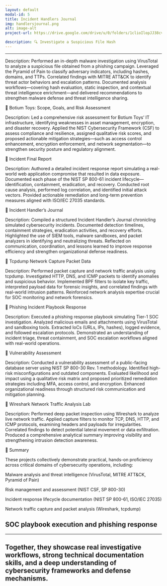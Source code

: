 ```yaml
---
layout: default
modal-id: 5
title: Incident Handlers Journal
img: handlersjournal.png
alt: image-alt
project-url: https://drive.google.com/drive/u/0/folders/1clioIlopJJ38cvYMis2FT5sg8TB9I4S4

description: 🔍 Investigate a Suspicious File Hash
---
```

----
Description:
Performed an in-depth malware investigation using VirusTotal to analyze a suspicious file obtained from a phishing campaign. Leveraged the Pyramid of Pain to classify adversary indicators, including hashes, domains, and TTPs. Correlated findings with MITRE ATT&CK to identify threat actor behaviors and escalation patterns. Documented analysis workflows—covering hash evaluation, static inspection, and contextual threat intelligence enrichment—and delivered recommendations to strengthen malware defense and threat intelligence sharing.

🧸 Botium Toys: Scope, Goals, and Risk Assessment

Description:
Led a comprehensive risk assessment for Botium Toys’ IT infrastructure, identifying weaknesses in asset management, encryption, and disaster recovery. Applied the NIST Cybersecurity Framework (CSF) to assess compliance and resilience, assigned qualitative risk scores, and proposed actionable mitigation strategies—such as access control enhancement, encryption enforcement, and network segmentation—to strengthen security posture and regulatory alignment.

🧾 Incident Final Report

Description:
Authored a detailed incident response report simulating a real-world web application compromise that resulted in data exposure. Documented each phase of the NIST SP 800-61 incident lifecycle—identification, containment, eradication, and recovery. Conducted root cause analysis, performed log correlation, and identified initial attack vectors. Provided actionable remediation and long-term prevention measures aligned with ISO/IEC 27035 standards.

🧠 Incident Handler’s Journal

Description:
Compiled a structured Incident Handler’s Journal chronicling simulated cybersecurity incidents. Documented detection timelines, containment strategies, eradication activities, and recovery efforts. Highlighted the use of SIEM tools, malware sandboxes, and packet analyzers in identifying and neutralizing threats. Reflected on communication, coordination, and lessons learned to improve response efficiency and strengthen organizational defense readiness.

📡 Tcpdump Network Capture Packet Data

Description:
Performed packet capture and network traffic analysis using tcpdump. Investigated HTTP, DNS, and ICMP packets to identify anomalies and suspicious behavior. Implemented BPF filters to isolate key traffic, interpreted payload data for forensic insights, and correlated findings with real-world intrusion patterns. Reinforced network analysis expertise crucial for SOC monitoring and network forensics.

🎣 Phishing Incident Playbook Response

Description:
Executed a phishing response playbook simulating Tier-1 SOC investigation. Analyzed malicious emails and attachments using VirusTotal and sandboxing tools. Extracted IoCs (URLs, IPs, hashes), logged evidence, and followed escalation protocols. Demonstrated an understanding of incident triage, threat containment, and SOC escalation workflows aligned with real-world operations.

🧱 Vulnerability Assessment

Description:
Conducted a vulnerability assessment of a public-facing database server using NIST SP 800-30 Rev. 1 methodology. Identified high-risk misconfigurations and outdated components. Evaluated likelihood and impact using a qualitative risk matrix and proposed prioritized remediation strategies including MFA, access control, and encryption. Enhanced organizational readiness through structured risk communication and mitigation planning.

🔬 Wireshark Network Traffic Analysis Lab

Description:
Performed deep packet inspection using Wireshark to analyze live network traffic. Applied capture filters to monitor TCP, DNS, HTTP, and ICMP protocols, examining headers and payloads for irregularities. Correlated findings to detect potential lateral movement or data exfiltration. Produced a comprehensive analytical summary improving visibility and strengthening intrusion detection awareness.

🧩 Summary

These projects collectively demonstrate practical, hands-on proficiency across critical domains of cybersecurity operations, including:

Malware analysis and threat intelligence (VirusTotal, MITRE ATT&CK, Pyramid of Pain)

Risk management and assessment (NIST CSF, SP 800-30)

Incident response lifecycle documentation (NIST SP 800-61, ISO/IEC 27035)

Network traffic capture and packet analysis (Wireshark, tcpdump)

SOC playbook execution and phishing response
---

---
Together, they showcase real investigative workflows, strong technical documentation skills, and a deep understanding of cybersecurity frameworks and defense mechanisms.
---


